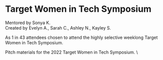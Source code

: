 # Target Women in Tech Symposium  
Mentored by Sonya K.  
Created by Evelyn A., Sarah C., Ashley N., Kayley S.  

As 1 in 43 attendees chosen to attend the highly selective weeklong Target Women in Tech Symposium.  

Pitch materials for the 2022 Target Women in Tech Symposium.
\

